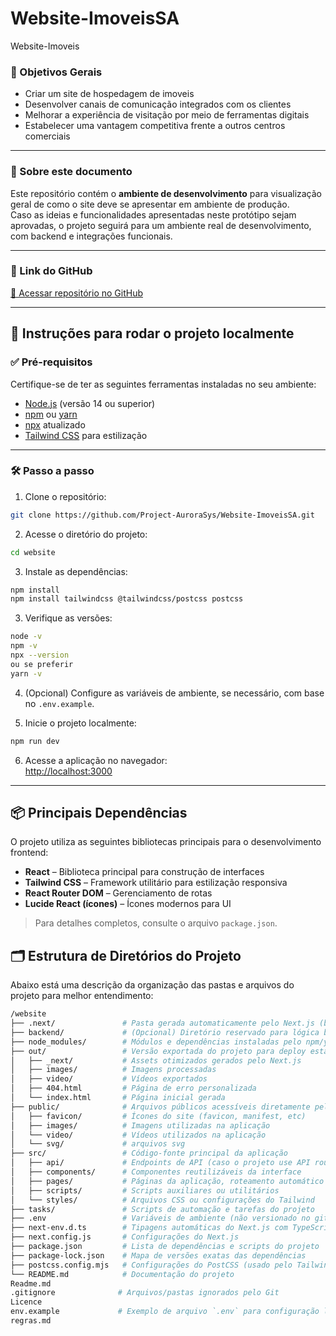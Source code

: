 # Website-ImoveisSA
Website-Imoveis

### 🎯 Objetivos Gerais

- Criar um site de hospedagem de imoveis 
- Desenvolver canais de comunicação integrados com os clientes  
- Melhorar a experiência de visitação por meio de ferramentas digitais  
- Estabelecer uma vantagem competitiva frente a outros centros comerciais  

---

### 📝 Sobre este documento

Este repositório contém o **ambiente de desenvolvimento** para visualização geral de como o site deve se apresentar em ambiente de produção.  
Caso as ideias e funcionalidades apresentadas neste protótipo sejam aprovadas, o projeto seguirá para um ambiente real de desenvolvimento, com backend e integrações funcionais.

---

### 🔗 Link do GitHub

[🔗 Acessar repositório no GitHub](https://github.com/Project-AuroraSys/Website-ImoveisSA.git)

---

## 🚀 Instruções para rodar o projeto localmente

### ✅ Pré-requisitos

Certifique-se de ter as seguintes ferramentas instaladas no seu ambiente:

- [Node.js](https://nodejs.org/pt) (versão 14 ou superior)  
- [npm](https://docs.npmjs.com/about-npm) ou [yarn](https://classic.yarnpkg.com/lang/en/docs/install/#windows-stable)
- [npx](https://www.npmjs.com/package/npx) atualizado  
- [Tailwind CSS](https://tailwindcss.com/docs/installation/using-vite) para estilização

---

### 🛠️ Passo a passo

1. Clone o repositório:

```bash
git clone https://github.com/Project-AuroraSys/Website-ImoveisSA.git
```

2. Acesse o diretório do projeto:

```bash
cd website
```

3. Instale as dependências:

```bash
npm install
npm install tailwindcss @tailwindcss/postcss postcss

```

3. Verifique as versões:

```bash
node -v
npm -v
npx --version
ou se preferir 
yarn -v
```

4. (Opcional) Configure as variáveis de ambiente, se necessário, com base no `.env.example`.

5. Inicie o projeto localmente:

```bash
npm run dev
```

6. Acesse a aplicação no navegador:  
[http://localhost:3000](http://localhost:3000)

---

## 📦 Principais Dependências

O projeto utiliza as seguintes bibliotecas principais para o desenvolvimento frontend:

- **React** – Biblioteca principal para construção de interfaces  
- **Tailwind CSS** – Framework utilitário para estilização responsiva  
- **React Router DOM** – Gerenciamento de rotas  
- **Lucide React (ícones)** – Ícones modernos para UI  

> Para detalhes completos, consulte o arquivo `package.json`.

## 🗂️ Estrutura de Diretórios do Projeto
Abaixo está uma descrição da organização das pastas e arquivos do projeto para melhor entendimento:
```bash
/website
├── .next/               # Pasta gerada automaticamente pelo Next.js (build)
├── backend/             # (Opcional) Diretório reservado para lógica backend, caso necessário
├── node_modules/        # Módulos e dependências instaladas pelo npm/yarn
├── out/                 # Versão exportada do projeto para deploy estático
│   ├── _next/           # Assets otimizados gerados pelo Next.js
│   ├── images/          # Imagens processadas
│   ├── video/           # Vídeos exportados
│   ├── 404.html         # Página de erro personalizada
│   └── index.html       # Página inicial gerada
├── public/              # Arquivos públicos acessíveis diretamente pelo navegador
│   ├── favicon/         # Ícones do site (favicon, manifest, etc)
│   ├── images/          # Imagens utilizadas na aplicação
│   └── video/           # Vídeos utilizados na aplicação
│   └── svg/             # arquivos svg
├── src/                 # Código-fonte principal da aplicação
│   ├── api/             # Endpoints de API (caso o projeto use API routes do Next.js)
│   ├── components/      # Componentes reutilizáveis da interface
│   ├── pages/           # Páginas da aplicação, roteamento automático pelo Next.js
│   ├── scripts/         # Scripts auxiliares ou utilitários
│   └── styles/          # Arquivos CSS ou configurações do Tailwind
├── tasks/               # Scripts de automação e tarefas do projeto
├── .env                 # Variáveis de ambiente (não versionado no git)
├── next-env.d.ts        # Tipagens automáticas do Next.js com TypeScript
├── next.config.js       # Configurações do Next.js
├── package.json         # Lista de dependências e scripts do projeto
├── package-lock.json    # Mapa de versões exatas das dependências
├── postcss.config.mjs   # Configurações do PostCSS (usado pelo Tailwind)
└── README.md            # Documentação do projeto
Readme.md
.gitignore              # Arquivos/pastas ignorados pelo Git
Licence
env.example             # Exemplo de arquivo `.env` para configuração local
regras.md
```